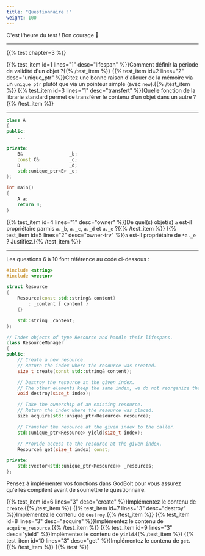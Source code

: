 ```yaml
---
title: "Questionnaire !"
weight: 100
---
```


C'est l'heure du test ! Bon courage 🙂

---

{{% test chapter=3 %}}

{{% test_item id=1 lines="1" desc="lifespan" %}}Comment définir la période de validité d'un objet ?{{% /test_item %}}
{{% test_item id=2 lines="2" desc="unique_ptr" %}}Citez une bonne raison d'allouer de la mémoire via un `unique_ptr` plutôt que via un pointeur simple (avec `new`).{{% /test_item %}}
{{% test_item id=3 lines="1" desc="transfert" %}}Quelle fonction de la librarie standard permet de transférer le contenu d'un objet dans un autre ?{{% /test_item %}}

---

```cpp
class A
{
public:
    ...

private:
    B&                 _b;
    const C&           _c;
    D                  _d;
    std::unique_ptr<E> _e;
};

int main()
{
    A a;
    return 0;
}
```

{{% test_item id=4 lines="1" desc="owner" %}}De quel(s) objet(s) `a` est-il propriétaire parmis `a._b`, `a._c`, `a._d` et `a._e` ?{{% /test_item %}}
{{% test_item id=5 lines="2" desc="owner-trv" %}}`a` est-il propriétaire de `*a._e` ? Justifiez.{{% /test_item %}}

---

Les questions 6 à 10 font référence au code ci-dessous :

```cpp
#include <string>
#include <vector>

struct Resource
{
    Resource(const std::string& content)
        : _content { content }
    {}

    std::string _content;
};

// Index objects of type Resource and handle their lifespans.
class ResourceManager
{
public:
    // Create a new resource.
    // Return the index where the resource was created.
    size_t create(const std::string& content);

    // Destroy the resource at the given index.
    // The other elements keep the same index, we do not reorganize the array.
    void destroy(size_t index);

    // Take the ownership of an existing resource.
    // Return the index where the resource was placed.
    size acquire(std::unique_ptr<Resource> resource);

    // Transfer the resource at the given index to the caller.
    std::unique_ptr<Resource> yield(size_t index);

    // Provide access to the resource at the given index.
    Resource& get(size_t index) const;

private:
    std::vector<std::unique_ptr<Resource>> _resources;
};
```
Pensez à implémenter vos fonctions dans GodBolt pour vous assurez qu'elles compilent avant de soumettre le questionnaire. 

{{% test_item id=6 lines="3" desc="create" %}}Implémentez le contenu de `create`.{{% /test_item %}}
{{% test_item id=7 lines="3" desc="destroy" %}}Implémentez le contenu de `destroy`.{{% /test_item %}}
{{% test_item id=8 lines="3" desc="acquire" %}}Implémentez le contenu de `acquire_resource`.{{% /test_item %}}
{{% test_item id=9 lines="3" desc="yield" %}}Implémentez le contenu de `yield`.{{% /test_item %}}
{{% test_item id=10 lines="3" desc="get" %}}Implémentez le contenu de `get`.{{% /test_item %}}
{{% /test %}}
